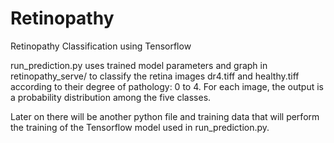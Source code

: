 # Retinopathy
Retinopathy Classification using Tensorflow

run_prediction.py uses trained model parameters and graph in retinopathy_serve/
to classify the retina images dr4.tiff and healthy.tiff according to their degree of pathology: 0 to 4. For each image, the output is a probability distribution among the five classes.

Later on there will be another python file and training data that will perform the training of the Tensorflow model used in run_prediction.py.
